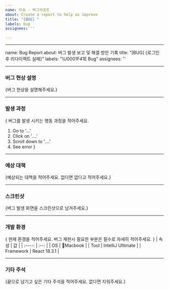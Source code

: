 ```yaml
---
name: 이슈 - 버그리포트
about: Create a report to help us improve
title: "[BUG] "
labels: bug
assignees: ''

---
```


---
name: Bug Report
about: 버그 발생 보고 및 해결 방안 기록
title: "[BUG] {로그인 후 리다이렉트 실패}"
labels: "\U0001F41E Bug"
assignees: ''

---

### 버그 현상 설명
{버그 현상을 설명해주세요.}

---

### 발생 과정
{ 버그를 발생 시키는 행동 과정을 적어주세요.
1. Go to '...'
2. Click on '....'
3. Scroll down to '....'
4. See error
}

---

### 예상 대책
{예상되는 대책을 적어주세요. 없다면 없다고 적어주세요.}

---

### 스크린샷
{버그 발생 화면을 스크린샷으로 남겨주세요.}

---

### 개발 환경
{ 현재 환경을 적어주세요. 버그 재현시 필요한 부분은 필수로 자세히 적어주세요. }
| 속성 | 값 |
| :----: | :--: |
| OS | Macbook |
| Tool | IntelliJ Ultimate |
| Framework | React 18.3.1 |


---

### 기타 주석
{끝으로 남기고 싶은 기타 주석을 적어주세요. 없다면 지워주세요.}

